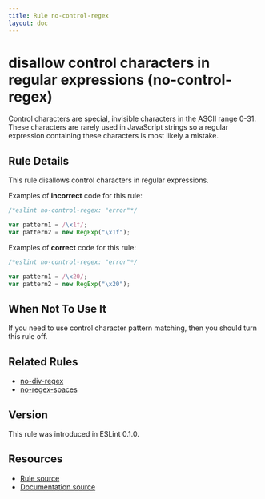 ```yaml
---
title: Rule no-control-regex
layout: doc
---
```

<!-- Note: No pull requests accepted for this file. See README.md in the root directory for details. -->

# disallow control characters in regular expressions (no-control-regex)

Control characters are special, invisible characters in the ASCII range 0-31. These characters are rarely used in JavaScript strings so a regular expression containing these characters is most likely a mistake.

## Rule Details

This rule disallows control characters in regular expressions.

Examples of **incorrect** code for this rule:

```js
/*eslint no-control-regex: "error"*/

var pattern1 = /\x1f/;
var pattern2 = new RegExp("\x1f");
```

Examples of **correct** code for this rule:

```js
/*eslint no-control-regex: "error"*/

var pattern1 = /\x20/;
var pattern2 = new RegExp("\x20");
```

## When Not To Use It

If you need to use control character pattern matching, then you should turn this rule off.

## Related Rules

* [no-div-regex](no-div-regex)
* [no-regex-spaces](no-regex-spaces)

## Version

This rule was introduced in ESLint 0.1.0.

## Resources

* [Rule source](https://github.com/eslint/eslint/tree/master/lib/rules/no-control-regex.js)
* [Documentation source](https://github.com/eslint/eslint/tree/master/docs/rules/no-control-regex.md)
